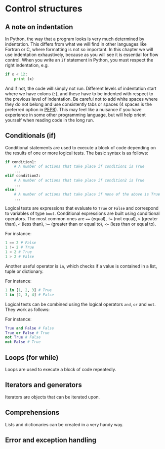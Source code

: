 # Control structures

## A note on indentation
In Python, the way that a program looks is 
very much determined by indentation. This 
differs from what we will find in other languages
like Fortran or C, where formatting is not so
important. In this chapter we will use indentation
exhaustively, because as you will see it is essential
for flow control. 
When you write an `if` statement in
Python, you must respect the right indentation,
e.g.
```python
if x < 12:
    print (x)
```
And if not, the code will simply not run. 
Different levels of indentation start where 
we have colons (`:`), and these have to be 
indented with respect to the previous level
of indentation. Be 
careful not to add white spaces where they do not
belong and use consistently tabs or spaces
(4 spaces is the preferred option in 
[PEP8](https://peps.python.org/pep-0008/#indentation)). 
This may feel like a nuisance if you have
experience in some other programming language, but
will help orient yourself when reading code in the
long run.

## Conditionals (if)

Conditional statements are used to execute a block 
of code depending on the results of one or more logical tests. The basic syntax 
is as follows:
```python
if condition1:
    # A number of actions that take place if condition1 is True
    ...
elif condition2:
    # A number of actions that take place if condition2 is True
    ...
else:
    # A number of actions that take place if none of the above is True
    ...
```

Logical tests are expressions that evaluate to `True` or `False` 
and correspond to variables of type `bool`. 
Conditional expressions are built using conditional operators. 
The most common ones are `==` (equal), `!=` (not equal), `>` (greater than), 
`<` (less than), `>=` (greater than or equal to), `<=` (less than or equal to).

For instance:
```python
1 == 2 # False
1 != 2 # True
1 < 2 # True
1 > 2 # False
```

Another useful operator is `in`, which checks if a value is contained in a list,
tuple or dictionary.

For instance:
```python
1 in [1, 2, 3] # True
1 in [2, 3, 4] # False
```

Logical tests can be combined using the logical operators `and`, `or` and `not`. 
They work as follows:

For instance:
```python
True and False # False
True or False # True
not True # False
not False # True
```




## Loops (for while)

Loops are used to execute a block of code repeatedly.

## 	Iterators and generators

Iterators are objects that can be iterated upon.


## 	Comprehensions

Lists and dictionaries can be created in a very handy way.

## Error and exception handling



